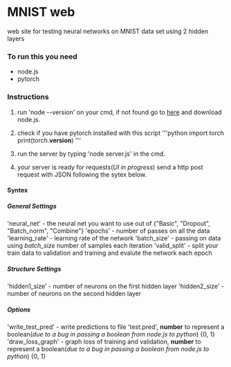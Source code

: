 # MNIST web
web site for testing neural networks on MNIST data set using 2 hidden layers

### To run this you need
* node.js
* pytorch

### Instructions
1. run 'node --version' on your cmd, if not found go to [here](https://nodejs.org/en/) and download node.js.

2. check if you have pytorch installed with this script
'''python
import torch
print(torch.__version__)
'''

3. run the server by typing 'node server.js' in the cmd.

4. your server is ready for requests(*UI in progress*) send a http post request with JSON following the sytex below.

#### Syntex
##### General Settings
'neural_net' - the neural net you want to use out of {"Basic", "Dropout", "Batch_norm", "Combine"}
'epochs' - number of passes on all the data
'learning_rate' - learning rate of the network
'batch_size' - passing on data using *batch_size* number of samples each iteration
'valid_split' - split your train data to validation and training and evalute the network each epoch

##### Structure Settings
'hidden1_size' - number of neurons on the first hidden layer
'hidden2_size' - number of neurons on the second hidden layer

##### Options
'write_test_pred' - write predictions to file 'test.pred', **number** to represent a boolean(_due to a bug in passing a boolean from node.js to python_) {0, 1}
'draw_loss_graph' - graph loss of training and validation, **number** to represent a boolean(_due to a bug in passing a boolean from node.js to python_) {0, 1}
